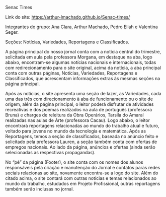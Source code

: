 Senac Times

Link do site: https://arthur-lmachado.github.io/Senac-times/

Integrantes do grupo: Ana Clara, Arthur Machado, Pedro Eliah e Valentina Seger.

Seções: Notícias, Variedades, Reportagens e Classificados.

A página principal do nosso jornal conta com a notícia central do trimestre, solicitada
em aula pela professora Morgana, em destaque na aba, logo abaixo, encontram-se algumas
notícias nacionais e internacionais, todas com redirecionamento para o site original, acima da
notícia, a aba principal conta com outras páginas, Notícias, Variedades, Reportagens e
Classificados, que acrescentam informações extras às mesmas seções na página principal.

Após as notícias, o site apresenta uma seção de lazer, as Variedades, cada uma das três com
direcionamento à aba de funcionamento ou o site de origem, além da página principal, o leitor
poderá disfrutar de atividades recreativas e dos poemas realizados na aula de português
(professora Bruna) e charges de releitura da Obra Operários, Tarsila do Amaral realizadas nas
aulas de Arte (professora Cacau).
Logo abaixo, o leitor encontrará reportagens relacionadas ao mundo do trabalho atual
e futuro, voltado para jovens no mundo da tecnologia e matemática.
Após as Reportagens, temos a seção de classificados, baseada no anúncio feito e
solicitado pela professora Lauren, a seção também conta com ofertas de empregos nacionais.
Ao lado da página, anúncios e ofertas (ainda serão selecionadas as respectivas
propagandas).

No “pé” da página (Footer), o site conta com os nomes dos alunos responsáveis pela
criação e manutenção do Jornal e contatos paras redes sociais relacionas ao site, novamente
encontra-se a logo do site.
Além do citado acima, o site contará com outras notícias e temas relacionados ao
mundo do trabalho, estudados em Projeto Profissional, outras reportagens também serão
inclusas no jornal.
